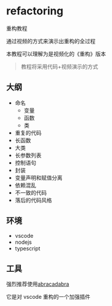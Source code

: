# refactoring

重构教程

通过视频的方式来演示出重构的全过程

本教程可以理解为是视频化的《重构》版本

> 教程将采用代码+视频演示的方式

## 大纲

- 命名
  - 变量
  - 函数
  - 类
- 重复的代码
- 长函数
- 大类
- 长参数列表
- 控制语句
- 封装
- 变量声明和赋值分离
- 依赖混乱
- 不一致的代码
- 落后的代码风格


## 环境

- vscode
- nodejs
- typescript


## 工具

强烈推荐使用[abracadabra](https://github.com/nicoespeon/abracadabra)

它是对 vscode 重构的一个加强插件
